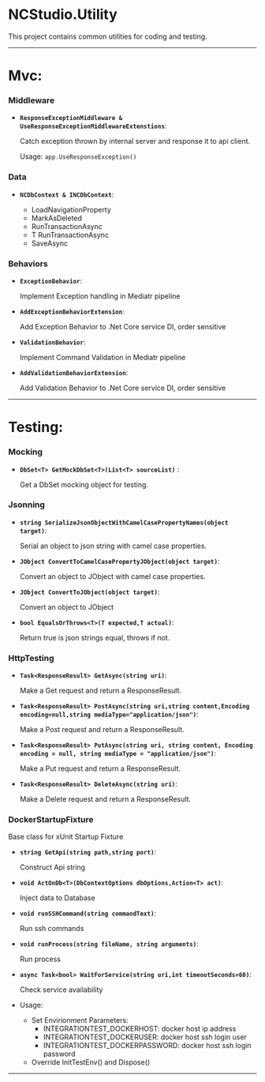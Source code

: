 # NCStudio.Utility
This project contains common utilities for coding and testing.

****
# Mvc:
### Middleware
+ **`ResponseExceptionMiddleware & UseResponseExceptionMiddlewareExtenstions`**:

    Catch exception thrown by internal server and response it to api client.
    
    Usage: `app.UseResponseException()`

### Data
+ **`NCDbContext & INCDbContext`**:

    + LoadNavigationProperty 
    + MarkAsDeleted<T>
    + RunTransactionAsync
    + T RunTransactionAsync<T>
    + SaveAsync

### Behaviors
+ **`ExceptionBehavior`**:

    Implement Exception handling in Mediatr pipeline

+ **`AddExceptionBehaviorExtension`**:

    Add Exception Behavior to .Net Core service DI, order sensitive

+ **`ValidationBehavior`**:

    Implement Command Validation in Mediatr pipeline

+ **`AddValidationBehaviorExtension`**:

    Add Validation Behavior to .Net Core service DI, order sensitive

****
# Testing:
### Mocking
+ **`DbSet<T> GetMockDbSet<T>(List<T> sourceList)`** :
    
    Get a DbSet mocking object for testing.

### Jsonning
+ **`string SerializeJsonObjectWithCamelCasePropertyNames(object target)`**:
    
    Serial an object to json string with camel case properties.

+ **`JObject ConvertToCamelCasePropertyJObject(object target)`**:
    
    Convert an object to JObject with camel case properties.

+ **`JObject ConvertToJObject(object target)`**:
    
    Convert an object to JObject

+ **`bool EqualsOrThrows<T>(T expected,T actual)`**:
    
    Return true is json strings equal, throws if not.

### HttpTesting
+ **`Task<ResponseResult> GetAsync(string uri)`**:

    Make a Get request and return a ResponseResult.

+ **`Task<ResponseResult> PostAsync(string uri,string content,Encoding encoding=null,string mediaType="application/json")`**:
    
    Make a Post request and return a ResponseResult.

+ **`Task<ResponseResult> PutAsync(string uri, string content, Encoding encoding = null, string mediaType = "application/json")`**:

    Make a Put request and return a ResponseResult.

+ **`Task<ResponseResult> DeleteAsync(string uri)`**:

    Make a Delete request and return a ResponseResult.

### DockerStartupFixture

Base class for xUnit Startup Fixture

+ **`string GetApi(string path,string port)`**:

    Construct Api string

+ **`void ActOnDb<T>(DbContextOptions dbOptions,Action<T> act)`**:

    Inject data to Database

+ **`void runSSHCommand(string commandText)`**:

    Run ssh commands

+ **`void runProcess(string fileName, string arguments)`**:

    Run process

+ **`async Task<bool> WaitForService(string uri,int timeoutSeconds=60)`**:

    Check service availability

+ Usage:
    + Set Envirionment Parameters:
        + INTEGRATIONTEST_DOCKERHOST: docker host ip address
        + INTEGRATIONTEST_DOCKERUSER: docker host ssh login user
        + INTEGRATIONTEST_DOCKERPASSWORD: docker host ssh login password
    + Override InitTestEnv() and Dispose()
****
